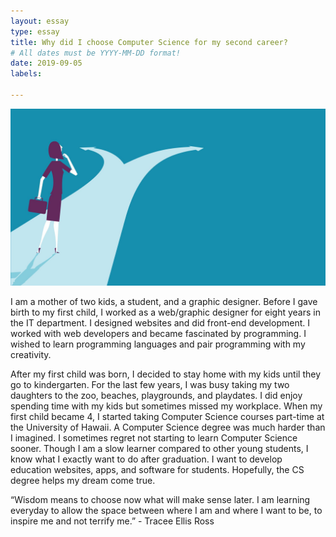 ```yaml
---
layout: essay
type: essay
title: Why did I choose Computer Science for my second career?
# All dates must be YYYY-MM-DD format!
date: 2019-09-05
labels:

---
```


<img class="ui image" src="../images/backtocareer.jpg">

I am a mother of two kids, a student, and a graphic designer. Before I gave birth to my first child, I worked as a web/graphic designer for eight years in the IT department. I designed websites and did front-end development. I worked with web developers and became fascinated by programming. I wished to learn programming languages and pair programming with my creativity.

After my first child was born, I decided to stay home with my kids until they go to kindergarten. For the last few years, I was busy taking my two daughters to the zoo, beaches, playgrounds, and playdates. I did enjoy spending time with my kids but sometimes missed my workplace. When my first child became 4, I started taking Computer Science courses part-time at the University of Hawaii. A Computer Science degree was much harder than I imagined. I sometimes regret not starting to learn Computer Science sooner. Though I am a slow learner compared to other young students, I know what I exactly want to do after graduation. I want to develop education websites, apps, and software for students. Hopefully, the CS degree helps my dream come true. 

“Wisdom means to choose now what will make sense later. I am learning everyday to allow the space between where I am and where I want to be, to inspire me and not terrify me.” - Tracee Ellis Ross
